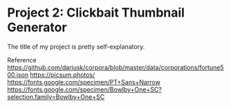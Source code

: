 Project 2: Clickbait Thumbnail Generator
==============

The title of my project is pretty self-explanatory.



Reference
https://github.com/dariusk/corpora/blob/master/data/corporations/fortune500.json
https://picsum.photos/
https://fonts.google.com/specimen/PT+Sans+Narrow
https://fonts.google.com/specimen/Bowlby+One+SC?selection.family=Bowlby+One+SC
